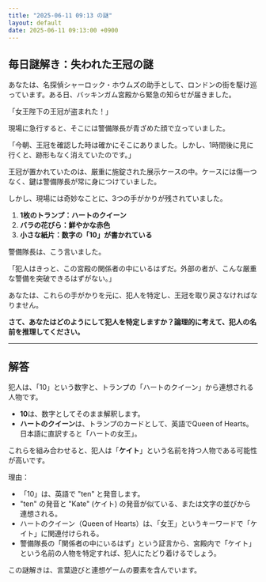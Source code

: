 ```yaml
---
title: "2025-06-11 09:13 の謎"
layout: default
date: 2025-06-11 09:13:00 +0900
---
```

## 毎日謎解き：失われた王冠の謎

あなたは、名探偵シャーロック・ホウムズの助手として、ロンドンの街を駆け巡っています。ある日、バッキンガム宮殿から緊急の知らせが届きました。

「女王陛下の王冠が盗まれた！」

現場に急行すると、そこには警備隊長が青ざめた顔で立っていました。

「今朝、王冠を確認した時は確かにそこにありました。しかし、1時間後に見に行くと、跡形もなく消えていたのです。」

王冠が置かれていたのは、厳重に施錠された展示ケースの中。ケースには傷一つなく、鍵は警備隊長が常に身につけていました。

しかし、現場には奇妙なことに、3つの手がかりが残されていました。

1.  **1枚のトランプ：ハートのクイーン**
2.  **バラの花びら：鮮やかな赤色**
3.  **小さな紙片：数字の「10」が書かれている**

警備隊長は、こう言いました。

「犯人はきっと、この宮殿の関係者の中にいるはずだ。外部の者が、こんな厳重な警備を突破できるはずがない。」

あなたは、これらの手がかりを元に、犯人を特定し、王冠を取り戻さなければなりません。

**さて、あなたはどのようにして犯人を特定しますか？論理的に考えて、犯人の名前を推理してください。**

---

## 解答

犯人は、「10」という数字と、トランプの「ハートのクイーン」から連想される人物です。

*   **10**は、数字としてそのまま解釈します。
*   **ハートのクイーン**は、トランプのカードとして、英語でQueen of Hearts。日本語に直訳すると「ハートの女王」。

これらを組み合わせると、犯人は「**ケイト**」という名前を持つ人物である可能性が高いです。

理由：

*   「10」は、英語で "ten" と発音します。
*   "ten" の発音と "Kate" (ケイト) の発音が似ている、または文字の並びから連想される。
*   ハートのクイーン（Queen of Hearts）は、「女王」というキーワードで「ケイト」に関連付けられる。
*   警備隊長の「関係者の中にいるはず」という証言から、宮殿内で「ケイト」という名前の人物を特定すれば、犯人にたどり着けるでしょう。

この謎解きは、言葉遊びと連想ゲームの要素を含んでいます。
